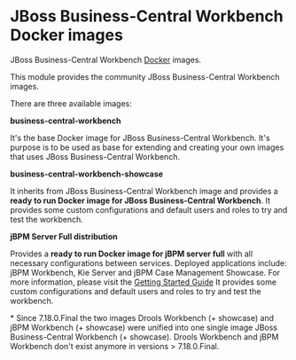JBoss Business-Central Workbench Docker images
==============================================

JBoss Business-Central Workbench [Docker](http://docker.io/) images.

This module provides the community JBoss Business-Central Workbench images.

There are three available images:

**business-central-workbench**

It's the base Docker image for JBoss Business-Central Workbench. It's purpose is to be used as base for extending and creating your own images that uses JBoss Business-Central Workbench.
 
**business-central-workbench-showcase**

It inherits from JBoss Business-Central Workbench image and provides a **ready to run Docker image for JBoss Business-Central Workbench**.
It provides some custom configurations and default users and roles to try and test the workbench.

**jBPM Server Full distribution**

Provides a **ready to run Docker image for jBPM server full** with all necessary configurations between services.
Deployed applications include: jBPM Workbench, Kie Server and jBPM Case Management Showcase.
For more information, please visit the [Getting Started Guide](http://jbpm.org/learn/gettingStarted.html)
It provides some custom configurations and default users and roles to try and test the workbench.

\* Since 7.18.0.Final the two images Drools Workbench (+ showcase) and jBPM Workbench (+ showcase) were unified into
one single image JBoss Business-Central Workbench (+ showcase). Drools Workbench and jBPM Workbench don't exist anymore in
versions > 7.18.0.Final.


